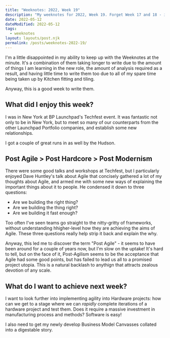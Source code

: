 ```yaml
---
title: "Weeknotes: 2022, Week 19"
description: "My weeknotes for 2022, Week 19. Forget Week 17 and 18 - it's all about Week 19 and Techfest NY"
date: 2022-05-12
dateModified: 2022-05-12
tags:
  - weeknotes
layout: layouts/post.njk
permalink: /posts/weeknotes-2022-19/
---
```


I'm a little disappointed in my ability to keep up with the Weeknotes at the minute. It's a combination of them taking longer to write due to the amount of things I am learning in the new role, the amount of analysis required as a result, and having little time to write them too due to all of my spare time being taken up by Kitchen fitting and tiling.

Anyway, this is a good week to write them.

## What did I enjoy this week?

I was in New York at BP Launchpad's Techfest event. It was fantastic not only to be in New York, but to meet so many of our counterparts from the other Launchpad Portfolio companies, and establish some new relationships.

I got a couple of great runs in as well by the Hudson.

## Post Agile > Post Hardcore > Post Modernism

There were some good talks and workshops at Techfest, but I particularly enjoyed Dave Huntley's talk about Agile that concisely gathered a lot of my thoughts about Agile, and armed me with some new ways of explaining the important things about it to people. He condensed it down to three questions:

- Are we building the right thing?
- Are we building the thing right?
- Are we building it fast enough?

Too often I've seen teams go straight to the nitty-gritty of frameworks, without understanding hhigher-level how they are achieving the aims of Agile. These three questions really help strip it back and explain the why.

Anyway, this led me to discover the term "Post Agile" - it seems to have been around for a couple of years now, but I'm slow on the uptake! It's hard to tell, but on the face of it, Post-Agilism seems to be the acceptance that Agile had some good points, but has failed to lead us all to a promised project utopia. This is a natural backlash to anythign that attracts zealous devotion of any scale.

## What do I want to achieve next week?

I want to look further into implementing agility into Hardware projects: how can we get to a stage where we can _rapidly_ complete iterations of a hardware project and test them. Does it require a massive investment in manufacturing process and methods? Software is easy!

I also need to get my newly develop Business Model Canvasses collated into a digestable story.

